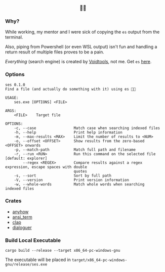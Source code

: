 <h3 align="center">🦸📎</h3>

### Why?
While working, my mentor and I were sick of copying the `es` output from the terminal. 

Also, piping from Powershell (or even WSL output) isn't fun and handling a return result of multiple files proves to be a pain.

*Everything* (search engine) is created by [Voidtools](https://www.voidtools.com/), not me. Get `es` [here](https://www.voidtools.com/support/everything/command_line_interface/).

### Options

```
ses 0.1.0
Find a file (and actually do something with it) using es 🦸📎

USAGE:
    ses.exe [OPTIONS] <FILE>

ARGS:
    <FILE>    Target file

OPTIONS:
    -c, --case                 Match case when searching indexed files
    -h, --help                 Print help information
    -m, --max-results <MAX>    Limit the number of results to <NUM>
    -o, --offset <OFFSET>      Show results from the zero-based <OFFSET> onwards
    -p, --match-path           Match full path and filename
    -r, --run <RUN>            Run this command on the selected file [default: explorer]
        --regex <REGEX>        Compare results against a regex expression, escape spaces with double
                               quotes
    -s, --sort                 Sort by full path
    -V, --version              Print version information
    -w, --whole-words          Match whole words when searching indexed files
```

### Crates
- [anyhow](https://crates.io/crates/anyhow)
- [ansi_term](https://crates.io/crates/ansi_term) 
- [clap](https://crates.io/crates/clap)
- [dialoguer](https://crates.io/crates/dialoguer) 

### Build Local Executable

```
cargo build --release --target x86_64-pc-windows-gnu
```

The executable will be placed in `target/x86_64-pc-windows-gnu/release/ses.exe`